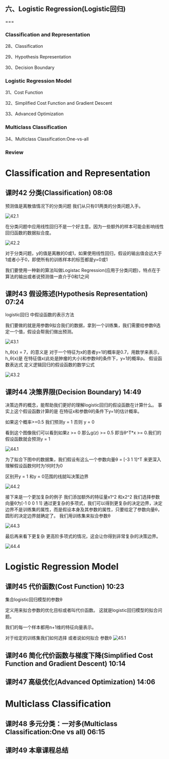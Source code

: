 ## 六、Logistic Regression(Logistic回归)
===

### Classification and Representation

28、Classification

29、Hypothesis Representation

30、Decision Boundary

### Logistic Regression Model

31、Cost Function

32、Simplified Cost Function and Gradient Descent

33、Advanced Optimization

### Multiclass Classification

34、Multiclass Classification:One-vs-all

### Review

# Classification and Representation

## 课时42  分类(Classification)  08:08
 
预测值是离散值情况下的分类问题
我们从只有01两类的分类问题入手。

![42.1](http://m.qpic.cn/psb?/V12umJF70r2BEK/DxzpST2fKpFyUpkmxHHkVAhrjl7YpoC8yzUSfA7escw!/b/dPQAAAAAAAAA&bo=CwRIAgAAAAARB3U!&rf=viewer_4)

在分类问题中应用线性回归不是一个好主意。因为一些额外的样本可能会影响线性回归函数的数据拟合度。

![42.2](http://m.qpic.cn/psb?/V12umJF70r2BEK/xnpNGC0VSqldkNY0Ucw0ZKZDgjyOaG84oZ6wiRliUik!/b/dIUBAAAAAAAA&bo=NgRuAgAAAAARF34!&rf=viewer_4)

对于分类问题，y的值是离散的0或1，如果使用线性回归，假设的输出值会远大于1或者小于0，即使所有的训练样本的标签都是y=0或1

我们要使用一种新的算法叫做Logistac Regression(应用于分类问题)，特点在于算法的输出或者说预测值一直介于0和1之间

## 课时43  假设陈述(Hypothesis Representation)  07:24
logistic回归 中假设函数的表示方法

我们要做的就是用参数θ拟合我们的数据，拿到一个训练集，我们需要给参数θ选定一个值，假设会帮我们做出预测。

![43.1](http://m.qpic.cn/psb?/V12umJF70r2BEK/Y42BroZryYy.ZS1xFOsi23CI.rYVcdZQ9v48F*QKrKU!/b/dPQAAAAAAAAA&bo=RwRsAgAAAAARBx0!&rf=viewer_4)

h_θ(x) = 7，的意义是 对于一个特征为x的患者y=1的概率是0.7，用数学来表示，h_θ(x)是 在特征值x(此处是肿瘤的大小)和参数θ的条件下，y=1的概率p。
假设函数表达式
定义逻辑回归的假设函数的数学公式

![43.2](http://m.qpic.cn/psb?/V12umJF70r2BEK/LBlNySrvssa1rM9aUzPi182*dfMdxa4ETPIXry6fEj0!/b/dN8AAAAAAAAA&bo=NgRxAgAAAAARB3E!&rf=viewer_4)


## 课时44  决策界限(Decision Boundary)  14:49

决策边界的概念，能帮助我们更好的理解logistic回归的假设函数在计算什么。
事实上这个假设函数计算的是 在特征x和参数θ的条件下y=1的估计概率。

如果这个概率>=0.5 我们预测y = 1
否则 y = 0

看到这个图像我们可以看到如果z >= 0 那么g(z) >= 0.5
即当θ^T*x >= 0.我们的假设函数就会预测y = 1

![44.1](http://m.qpic.cn/psb?/V12umJF70r2BEK/3OX1YKgf9ptwMk08udNS6CluSzOiByEQg73oUtXy4wM!/b/dD0BAAAAAAAA&bo=IQRgAgAAAAARF2c!&rf=viewer_4)

为了拟合下图中的数据集，我们假设有这么一个参数向量θ = [-3 1 1]^T 来更深入理解假设函数何时为1何时为0

区别开y = 1 和y = 0范围的线就叫决策边界 

![44.2](http://m.qpic.cn/psb?/V12umJF70r2BEK/Jfu1Kz5VNOpDiVTf7wC5EX9H1xwM63mS2WGxSIpPK6I!/b/dGwBAAAAAAAA&bo=PARyAgAAAAARF2g!&rf=viewer_4)

接下来是一个更加复杂的例子
我们添加额外的特征量x1^2 和x2^2
我们选择参数向量θ为[-1 0 0 1 1]
通过更复杂的多项式，我们可以得到更复杂的决定边界，决定边界不是训练集的属性，而是假设本身及其参数的属性，只要给定了参数向量θ，圆形的决定边界就确定了。
我们用训练集来拟合参数θ

![44.3](http://m.qpic.cn/psb?/V12umJF70r2BEK/YTJXADnKrdjFC.FnxQTrT8bBmYOAivJcCJubimHT8FA!/b/dIUBAAAAAAAA&bo=KwRWAgAAAAARF1s!&rf=viewer_4)

最后再来看下更复杂 更高阶多项式的情况，这会让你得到非常复杂的决策边界。

![44.4](http://m.qpic.cn/psb?/V12umJF70r2BEK/2gucMaUnUE.YriIA3f3sCs*NOCrjplzruwvFuaQVKMI!/b/dN4AAAAAAAAA&bo=JgRMAgAAAAARB1w!&rf=viewer_4)



# Logistic Regression Model

## 课时45  代价函数(Cost Function)  10:23

集合logistic回归模型的参数θ

定义用来拟合参数的优化目标或者叫代价函数。
这就是logistic回归模型的拟合问题。

我们的每一个样本都用n+1维的特征向量表示。

对于给定的训练集我们如何选择 或者说如何拟合 参数θ
![45.1]()



## 课时46  简化代价函数与梯度下降(Simplified Cost Function and Gradient Descent)    10:14



## 课时47  高级优化(Advanced Optimization)  14:06




# Multiclass Classification

## 课时48  多元分类：一对多(Multiclass Classification:One vs all)  06:15



## 课时49  本章课程总结